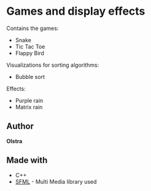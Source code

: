 # Games and display effects

Contains the games:
* Snake
* Tic Tac Toe
* Flappy Bird

Visualizations for sorting algorithms:
* Bubble sort

Effects:
* Purple rain
* Matrix rain

## Author
**Olstra**

## Made with 
* C++
* [SFML](https://www.sfml-dev.org/faq.php#grl-whatis) - Multi Media library used
